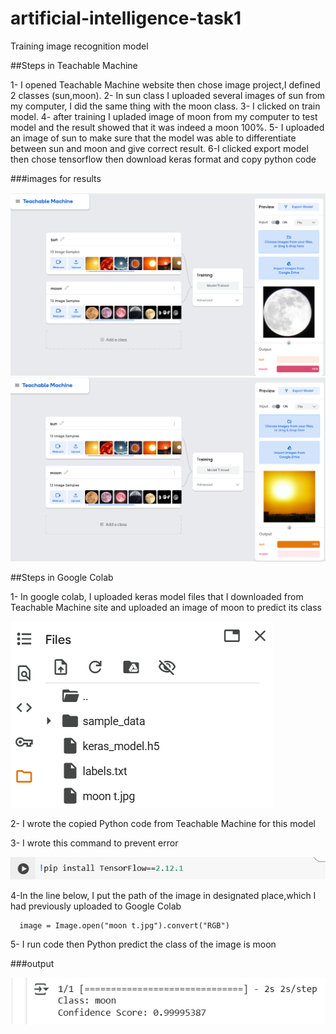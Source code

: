 # artificial-intelligence-task1

Training image recognition model 

##Steps in Teachable Machine

1- I opened Teachable Machine website then chose image project,I defined 2 classes (sun,moon). 
2- In sun class I uploaded several images of sun from my computer, I did the same thing with the moon class.
3- I clicked on train model.
4- after training I upladed  image of moon from my computer to test model and the result showed that it was indeed a moon 100%.
5- I uploaded an image of sun to make sure that the model was able to differentiate between sun and moon and give 
correct result.
6-I clicked export model then chose tensorflow then download keras format and copy python code 


###images for results 

![image alt](https://github.com/Sa12345678434/artificial-intelligence-task1/blob/main/moon.png?raw=true)
![image alt](https://github.com/Sa12345678434/artificial-intelligence-task1/blob/main/sun.png?raw=true)



##Steps in Google Colab

1- In google colab, I uploaded keras model files that I downloaded from Teachable Machine site and uploaded an image of moon
to predict its class

 ![image alt](https://github.com/Sa12345678434/artificial-intelligence-task1/blob/main/files2.png?raw=true)

 2- I wrote the copied Python code from Teachable Machine for this model
 
 3- I wrote this command to prevent error
 
 ![image alt](https://github.com/Sa12345678434/artificial-intelligence-task1/blob/main/pip.png?raw=true)


 4-In the line below, I put the path of the image in designated place,which I had previously uploaded to Google Colab
 
      image = Image.open("moon t.jpg").convert("RGB")

5- I run code then Python predict the class of the image is moon 


###output

![image alt](https://github.com/Sa12345678434/artificial-intelligence-task1/blob/main/output%20moon.png?raw=true)


